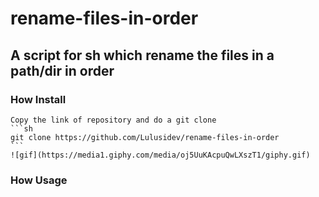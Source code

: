 # rename-files-in-order

## A script for sh which rename the files in a path/dir in order

### How Install
    Copy the link of repository and do a git clone
    ```sh
    git clone https://github.com/Lulusidev/rename-files-in-order
    ```
    ![gif](https://media1.giphy.com/media/oj5UuKAcpuQwLXszT1/giphy.gif)
### How Usage

